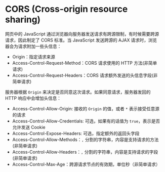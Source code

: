 # CORS (Cross-origin resource sharing)

网页中的 JavaScript 通过浏览器向服务器发送请求有跨源限制，有时候需要跨源请求，因此制定了 CORS 标准。当 JavaScript 发送跨源的 AJAX 请求时，浏览器会为请求附加一些头信息：

* Origin：指定请求来源
* Access-Control-Request-Method：CORS 请求使用的 HTTP 方法(非简单请求)
* Access-Control-Request-Headers：CORS 请求额外发送的头信息字段(非简单请求)

服务器根据 `Origin` 来决定是否同意这次请求。如果同意请求，服务器发回的 HTTP 响应中会增加头信息：

* Access-Control-Allow-Origin: 接收的 `Origin` 的值，或者 `*` 表示接受任意源的请求
* Access-Control-Allow-Credentials: 可选，如果有的话值为 `true`，表示是否允许发送 Cookie
* Access-Control-Expose-Headers: 可选，指定额外的返回头字段
* Access-Control-Allow-Methods：`,` 分割的字符串，内容是支持请求的方法(非简单请求)
* Access-Control-Allow-Headers：`,` 分割的字符串，内容是支持请求的字段(非简单请求)
* Access-Control-Max-Age：跨源请求节点的有效期，单位秒（非简单请求）


[](http://www.ruanyifeng.com/blog/2016/04/cors.html)
